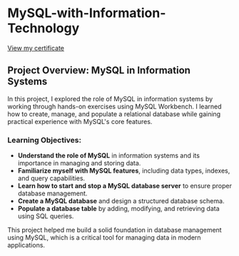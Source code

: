 # MySQL-with-Information-Technology

[View my certificate](https://github.com/TammyTheAnalyst/MySQL-with-Information-Technology/commit/c7242a9aaf5d3ca0e743927b6848a33a69343dfb)

## Project Overview: MySQL in Information Systems

In this project, I explored the role of MySQL in information systems by working through hands-on exercises using MySQL Workbench. I learned how to create, manage, and populate a relational database while gaining practical experience with MySQL's core features.

### Learning Objectives:
- **Understand the role of MySQL** in information systems and its importance in managing and storing data.
- **Familiarize myself with MySQL features**, including data types, indexes, and query capabilities.
- **Learn how to start and stop a MySQL database server** to ensure proper database management.
- **Create a MySQL database** and design a structured database schema.
- **Populate a database table** by adding, modifying, and retrieving data using SQL queries.

This project helped me build a solid foundation in database management using MySQL, which is a critical tool for managing data in modern applications.
